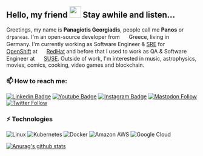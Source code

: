 ## Hello, my friend <img src="https://raw.githubusercontent.com/aemmadi/aemmadi/master/wave.gif" width="30px"> Stay awhile and listen...

Greetings, my name is **Panagiotis Georgiadis**, people call me **Panos** or `drpaneas`.
I'm an open-source developer from <img src="https://boobalar.net/greece.svg" width="16px"> Greece, living in <img src="https://boobalar.net/germany.svg" width="16px"> Germany.
I'm currently working as Software Engineer & [SRE](https://www.redhat.com/en/topics/devops/what-is-sre) for <img src="https://boobalar.net/openshift.png" width="16px"> [OpenShift](https://cloud.redhat.com/) at <img src="https://boobalar.net/redhat.png" width="16px"> [RedHat](https://www.redhat.com/en)
and before that I used to work as QA & Software Engineer at <img src="https://boobalar.net/suselogo.png" width="16px"> [SUSE](https://www.suse.com/).
Outside of work, I'm interested in music, astrophysics, movies, comics, cooking, video games and blockchain.

### 📫 How to reach me:

[![Linkedin Badge](https://img.shields.io/badge/-LinkedIn-blue?style=flat-square&logo=Linkedin&logoColor=white&link=https://www.linkedin.com/in/panosgeorgiadis/)](https://www.linkedin.com/in/panosgeorgiadis/)
[![Youtube Badge](https://img.shields.io/badge/-PeerTube-darkred?style=flat-square&logo=peertube&logoColor=white&link=https://video.boobalar.net/accounts/drpaneas/video-channels)](https://video.boobalar.net/accounts/drpaneas/video-channels)
[![Instagram Badge](https://img.shields.io/badge/-@drpaneas:boobalar.net-green?style=flat-square&logo=matrix&logoColor=black&link=@drpaneas:boobalar.net)](https://matrix.org/)
[![Mastodon Follow](https://img.shields.io/mastodon/follow/000000001?domain=https%3A%2F%2Fsocial.boobalar.net&style=social)](https://social.boobalar.net/@drpaneas)
[![Twitter Follow](https://img.shields.io/twitter/follow/panosgeorgiadis?style=social)](https://twitter.com/PanosGeorgiadis)

### ⚡ Technologies

![Linux](https://img.shields.io/badge/-Linux-black?style=flat-square&logo=linux)
![Kubernetes](https://img.shields.io/badge/-Kubernetes-grey?style=flat-square&logo=kubernetes)
![Docker](https://img.shields.io/badge/-Docker-46a2f1?style=flat-square&logo=docker&logoColor=white)
![Amazon AWS](https://img.shields.io/badge/-Amazon-red?style=flat-square&logo=amazon-aws)
![Google Cloud](https://img.shields.io/badge/-Google_Cloud_Platform-1a73e8?style=flat-square&logo=google-cloud&logoColor=white)


[![Anurag's github stats](https://github-readme-stats.vercel.app/api?username=drpaneas&theme=dark)](https://github.com/anuraghazra/github-readme-stats)
